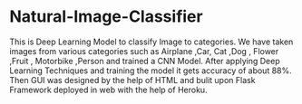 # Natural-Image-Classifier
This is Deep Learning Model to classify Image to categories.
We have taken images from various categories such as Airplane ,Car, Cat ,Dog , Flower ,Fruit , Motorbike ,Person and trained a CNN Model.
After applying Deep Learning Techniques and training the model it gets accuracy of about 88%.
Then GUI was designed by the help of HTML and  bulit upon Flask Framework deployed in web with the help of Heroku.




